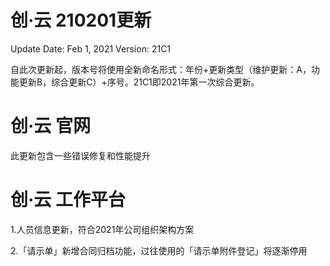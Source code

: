 # 创·云 210201更新

Update Date: Feb 1, 2021
Version: 21C1

自此次更新起，版本号将使用全新命名形式：年份+更新类型（维护更新：A，功能更新B，综合更新C）+序号。21C1即2021年第一次综合更新。

# 创·云 官网

此更新包含一些错误修复和性能提升

# 创·云 工作平台

1.人员信息更新，符合2021年公司组织架构方案

2.「请示单」新增合同归档功能，过往使用的「请示单附件登记」将逐渐停用